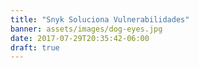```yaml
---
title: "Snyk Soluciona Vulnerabilidades"
banner: assets/images/dog-eyes.jpg
date: 2017-07-29T20:35:42-06:00
draft: true
---
```



